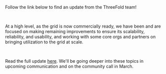 Follow the link below to find an update from the ThreeFold team!

<br/>

At a high level, as the grid is now commercially ready, we have been and are focused on making remaining improvements to ensure its scalability, reliability, and usability, and working with some core orgs and partners on bringing utilization to the grid at scale.

<br/>

Read the full update [here](https://forum.threefold.io/t/end-feb-2024-update-from-the-team/4233). We'll be going deeper into these topics in upcoming communication and on the community call in March.